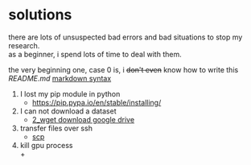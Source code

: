 # solutions  

there are lots of unsuspected bad errors and bad situations to stop my research.  
as a beginner, i spend lots of time to deal with them.  

the very beginning one, case 0 is, i ~~don't even~~ know how to write this *README.md*
[markdown syntax](https://www.runoob.com/markdown/md-tutorial.html)

1. I lost my pip module in python  
    + https://pip.pypa.io/en/stable/installing/  
2. I can not download a dataset
    +  [2_wget download google drive](https://github.com/fu-yanyuan/solutions/blob/main/wget%20download%20google%20drive.md)  
3. transfer files over ssh  
    + [scp](https://github.com/fu-yanyuan/solutions/blob/main/3_scp:%20transferring%20files%20over%20ssh.md)  
4. kill gpu process  
    + 



